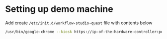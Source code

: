 # Setting up demo machine

Add create `/etc/init.d/workflow-studio-quest` file with contents below

```sh
/usr/bin/google-chrome --kiosk https://ip-of-the-hardware-controller:port --autoplay-policy=no-user-gesture-required
```
